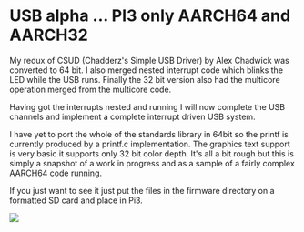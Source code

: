 
# USB alpha ... PI3 only AARCH64 and AARCH32
My redux of CSUD (Chadderz's Simple USB Driver) by Alex Chadwick was converted to 64 bit. I also merged nested interrupt code which blinks the LED while the USB runs. Finally the 32 bit version also had the multicore operation merged from the multicore code.

Having got the interrupts nested and running I will now complete the USB channels and implement a complete interrupt driven USB system.

I have yet to port the whole of the standards library in 64bit so the printf is currently produced by a printf.c implementation. The graphics text support is very basic it supports only 32 bit color depth. It's all a bit rough but this is simply a snapshot of a work in progress and as a sample of a fairly complex AARCH64 code running.

If you just want to see it just put the files in the firmware directory on a formatted SD card and place in Pi3.
>
![](https://github.com/LdB-ECM/Raspberry-Pi/blob/master/Images/USB_64BIT.jpg)
